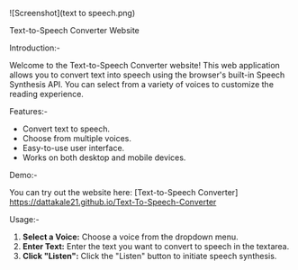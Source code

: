 ![Screenshot](text to speech.png)
 
 Text-to-Speech Converter Website

Introduction:-
 
 Welcome to the Text-to-Speech Converter website! This web application allows you to convert text into speech using the browser's built-in Speech Synthesis API. You can select from a variety of voices to customize the reading experience.

Features:-

- Convert text to speech.
- Choose from multiple voices.
- Easy-to-use user interface.
- Works on both desktop and mobile devices.

Demo:-

  You can try out the website here: [Text-to-Speech Converter] https://dattakale21.github.io/Text-To-Speech-Converter 

Usage:-

1. **Select a Voice:** Choose a voice from the dropdown menu.
2. **Enter Text:** Enter the text you want to convert to speech in the textarea.
3. **Click "Listen":** Click the "Listen" button to initiate speech synthesis.

